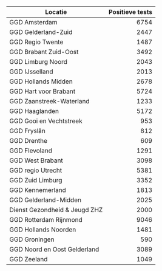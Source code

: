 | Locatie | Positieve tests |
|---------|----------------:|
| GGD Amsterdam                            |  6754 |
| GGD Gelderland-Zuid                      |  2447 |
| GGD Regio Twente                         |  1487 |
| GGD Brabant Zuid-Oost                    |  3492 |
| GGD Limburg Noord                        |  2043 |
| GGD IJsselland                           |  2013 |
| GGD Hollands Midden                      |  2678 |
| GGD Hart voor Brabant                    |  5724 |
| GGD Zaanstreek-Waterland                 |  1233 |
| GGD Haaglanden                           |  5172 |
| GGD Gooi en Vechtstreek                  |   953 |
| GGD Fryslân                              |   812 |
| GGD Drenthe                              |   609 |
| GGD Flevoland                            |  1291 |
| GGD West Brabant                         |  3098 |
| GGD regio Utrecht                        |  5381 |
| GGD Zuid Limburg                         |  3352 |
| GGD Kennemerland                         |  1813 |
| GGD Gelderland-Midden                    |  2025 |
| Dienst Gezondheid & Jeugd ZHZ            |  2000 |
| GGD Rotterdam Rijnmond                   |  9046 |
| GGD Hollands Noorden                     |  1481 |
| GGD Groningen                            |   590 |
| GGD Noord en Oost Gelderland             |  3089 |
| GGD Zeeland                              |  1049 |
